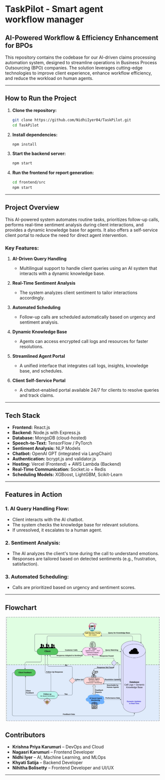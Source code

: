 # TaskPilot - Smart agent workflow manager

## AI-Powered Workflow & Efficiency Enhancement for BPOs

This repository contains the codebase for our AI-driven claims processing automation system, designed to streamline operations in Business Process Outsourcing (BPO) companies. The solution leverages cutting-edge technologies to improve client experience, enhance workflow efficiency, and reduce the workload on human agents.

---

## **How to Run the Project**

1. **Clone the repository:**
   ```bash
   git clone https://github.com/NidhiIyer04/TaskPilot.git
   cd TaskPilot
   ```

2. **Install dependencies:**
   ```bash
   npm install
   ```

3. **Start the backend server:**
   ```bash
   npm start
   ```

4. **Run the frontend for report generation:**
   ```bash
   cd frontend/src
   npm start
   ```
   
---

## **Project Overview**

This AI-powered system automates routine tasks, prioritizes follow-up calls, performs real-time sentiment analysis during client interactions, and provides a dynamic knowledge base for agents. It also offers a self-service client portal to reduce the need for direct agent intervention.

### **Key Features:**
1. **AI-Driven Query Handling**  
   - Multilingual support to handle client queries using an AI system that interacts with a dynamic knowledge base.

2. **Real-Time Sentiment Analysis**  
   - The system analyzes client sentiment to tailor interactions accordingly.

3. **Automated Scheduling**  
   - Follow-up calls are scheduled automatically based on urgency and sentiment analysis.

4. **Dynamic Knowledge Base**  
   - Agents can access encrypted call logs and resources for faster resolutions.

5. **Streamlined Agent Portal**  
   - A unified interface that integrates call logs, insights, knowledge base, and schedules.

6. **Client Self-Service Portal**  
   - A chatbot-enabled portal available 24/7 for clients to resolve queries and track claims.

---

## **Tech Stack**

- **Frontend:** React.js  
- **Backend:** Node.js with Express.js  
- **Database:** MongoDB (cloud-hosted)  
- **Speech-to-Text:** TensorFlow / PyTorch  
- **Sentiment Analysis:** NLP Models  
- **Chatbot:** OpenAI GPT (integrated via LangChain)  
- **Authentication:** bcrypt.js and validator.js  
- **Hosting:** Vercel (Frontend) + AWS Lambda (Backend)  
- **Real-Time Communication:** Socket.io + Redis  
- **Scheduling Models:** XGBoost, LightGBM, Scikit-Learn  

---

## **Features in Action**

### **1. AI Query Handling Flow:**
- Client interacts with the AI chatbot.
- The system checks the knowledge base for relevant solutions.
- If unresolved, it escalates to a human agent.

### **2. Sentiment Analysis:**
- The AI analyzes the client's tone during the call to understand emotions.
- Responses are tailored based on detected sentiments (e.g., frustration, satisfaction).

### **3. Automated Scheduling:**
- Calls are prioritized based on urgency and sentiment scores.

---

## **Flowchart**


![Figure](architecture.png)



## **Contributors**

- **Krishna Priya Karumuri** – DevOps and Cloud  
- **Nagasri Karumuri** – Frontend Developer  
- **Nidhi Iyer** – AI, Machine Learning, and MLOps  
- **Khyati Satija** – Backend Developer  
- **Nihitha Bolisetty** – Frontend Developer and UI/UX  

---

